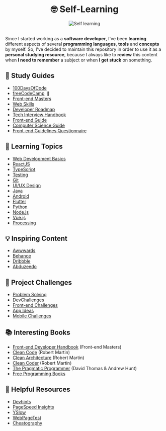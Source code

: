 <h1 align="center">🤓 Self-Learning</h1>

<div align="center">
	<img src="https://i.imgur.com/GD9JvBI.jpg" alt="Self learning">	
</div><br>

Since I started working as a **software developer**, I've been **learning** different aspects of several **programming languages**, **tools** and **concepts** by myself. So, I've decided to maintain this repository in order to use it as a **personal studying resource**, because I always like to **review** this content when **I need to remember** a subject or when **I get stuck** on something.

## 📌 Study Guides

- [100DaysOfCode](https://github.com/nas5w/100-days-of-code-frontend)
- [freeCodeCamp](https://www.freecodecamp.org/learn)<span>&nbsp; <a href="https://www.freecodecamp.org/danielbrito" style="text-decoration: none; font-size: 12px" title="My profile">👤</a></span>
- [Front-end Masters](https://frontendmasters.com/books/front-end-handbook/2019/)
- [Web Skills](https://andreasbm.github.io/web-skills/)
- [Developer Roadmap](https://roadmap.sh/)
- [Tech Interview Handbook](https://github.com/yangshun/tech-interview-handbook)
- [Front-end Guide](https://github.com/grab/front-end-guide)
- [Computer Science Guide](https://github.com/jwasham/coding-interview-university)
- [Front-end Guidelines Questionnaire](https://github.com/bradfrost/frontend-guidelines-questionnaire)

## 📑 Learning Topics

- [Web Development Basics](https://github.com/DanielBrito/web-dev-basics)
- [ReactJS](https://github.com/DanielBrito/react-js-studies)
- [TypeScript](https://github.com/DanielBrito/typescript-studies)
- [Testing](https://github.com/DanielBrito/testing-studies)
- [Git](https://github.com/DanielBrito/pro-git)
- [UI/UX Design](https://github.com/DanielBrito/ui-ux-design-studies)
- [Java](https://github.com/DanielBrito/java-studies)
- [Android](https://github.com/DanielBrito/android-studies)
- [Flutter](https://github.com/DanielBrito/flutter-studies)
- [Python](https://github.com/DanielBrito/python-studies)
- [Node.js](https://github.com/DanielBrito/node-js-studies)
- [Vue.js](https://github.com/DanielBrito/vue-js-studies)
- [Processing](https://github.com/DanielBrito/generative-design)

## 💡 Inspiring Content

- [Awwwards](https://www.awwwards.com/)
- [Behance](https://www.behance.net/)
- [Dribbble](https://dribbble.com/)
- [Abduzeedo](https://abduzeedo.com/)

## 🚀 Project Challenges

- [Problem Solving](https://github.com/DanielBrito/competitive-programming)
- [DevChallenges](https://devchallenges.io/)
- [Front-end Challenges](https://github.com/felipefialho/frontend-challenges)
- [App Ideas](https://github.com/florinpop17/app-ideas)
- [Mobile Challenges](https://github.com/robsonsilv4/mobile-challenges)

## 📚 Interesting Books

- [Front-end Developer Handbook](https://frontendmasters.com/books/front-end-handbook/2019/) (Front-end Masters)
- [Clean Code](https://www.amazon.com/Clean-Code-Handbook-Software-Craftsmanship/dp/0132350882) (Robert Martin)
- [Clean Architecture](https://www.amazon.com.br/Clean-Architecture-Craftsmans-Software-Structure/dp/0134494164) (Robert Martin)
- [Clean Coder](https://www.amazon.com.br/Clean-Coder-Conduct-Professional-Programmers/dp/0137081073) (Robert Martin)
- [The Pragmatic Programmer](https://www.amazon.com.br/Pragmatic-Programmer-journey-mastery-Anniversary/dp/0135957052) (David Thomas & Andrew Hunt)
- [Free Programming Books](https://github.com/EbookFoundation/free-programming-books)

## 🧰 Helpful Resources

- [Devhints](https://devhints.io/)
- [PageSpeed Insights](https://developers.google.com/speed/pagespeed/insights/)
- [YSlow](http://yslow.org/)
- [WebPageTest](https://webpagetest.org/)
- [Cheatography](https://cheatography.com/programming/)
